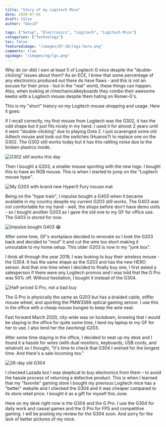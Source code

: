 ```yaml
---
title: "Story of my Logitech Mice"
date: 2020-07-01
draft: false
author: "David"

tags: ["Setup", "Electronics", "Logitech", "Logitech Mice"]
categories: ["Technology"]
toc: false
featuredimage: "/images/07-20/logi-hero.png"
comments: true
ogimage: "/images/og/lgs.png"
---
```


Why do (or did) I own at least 5 of Logitech G mice despite the "double-clicking" issues about them? As an ECE, I knew that some percentage of any electronics produced out there do have flaws - and this is not an excuse for their price - but in the "real" world, these things can happen. Also, when looking at r/mechanicalkeyboards they combo their awesome keebs with a Logitech mouse despite them hating on Romer-G's.

This is my "short" history on my Logitech mouse shopping and usage. Here it goes:

If I recall correctly, my first mouse from Logitech was the G302, it has the odd shape but it just fits nicely in my hand. I used it for almost 2 years until it went "double-clicking" due to playing Dota 2. I just scavenged some old A4tech mouse and took out the switches (Huanos?) to replace one on the G302. The G302 still works today but it has this rattling noise due to the broken plastics inside.

![G302 still works this day](/images/07-20/g302.jpg?h=420&q=100&format=jpg)

Then I bought a G203, a smaller mouse sporting with the new logo. I bought this to have an RGB mouse. This is when I started to jump on the "Logitech mouse hype".

![My G203 with brand new HyperX Fury mouse mat](/images/07-20/g203.jpg?h=420&q=100&format=jpg)

Being on the "hype train", I impulse bought a G403 when it became available in my country despite my current G203 still works. The G403 was not comfortable for my hand - well, the shops before don't have demo units - so I bought another G203 as I gave the old one to my GF for office use. The G403 is stored for now.

![Impulse bought G403 😂](/images/07-20/g403.jpg?h=420&q=100&format=jpg)

After some time, GF's workplace decided to renovate so I took the G203 back and decided to "mod" it and cut the wire too short making it unroutable to my home setup. This older G203 is now in my "junk box".

I think all through the year 2019, I was looking to buy their wireless mouse - the G304. It has the same shape as the G203 and has the new HERO sensor. And that one time when I decided to finally buy one, I first asked a salesperson if there were any Logitech promos and I was told that the G Pro was 50% off. Without hesitation, I bought it instead of the G304.

![Half-priced G Pro, not a bad buy](/images/07-20/gpro.jpg?h=420&q=100&format=jpg)

The G Pro is physically the same as G203 but has a braided cable, stiffer mouse wheel, and sporting the PMW3366 optical gaming sensor. I use this in the office with a cheap mouse bungee to keep the wire neat.

Fast forward March 2020, city-wide was on lockdown, knowing that I would be staying in the office for quite some time, I lend my laptop to my GF for her to use. I also lend her the (working) G203.

After some time staying in the office, I decided to neat up my desk and I found it a hassle for wires (with dual monitors, keyboards, USB cords, and whatnot) so I thought, "It's time to check that G304 I wished for the longest time. And there's a sale incoming too."

![28-day old G304](/images/07-20/g304.jpg?h=420&q=100&format=jpg)

I checked Lazada but I was skeptical to buy electronics from them – to avoid the hassle process of returning a defective product. This is when I learned that my "favorite" gaming store I bought my previous Logitech mice has a "better" website and I checked the G304 and it was cheaper compared to its store retail price. I bought it as a gift for myself this June.

Here on my desk right now is the G304 and the G Pro. I use the G304 for daily work and casual games and the G Pro for FPS and competitive gaming. I will be posting my review for the G304 soon. And sorry for the lack of better pictures of my mice.
